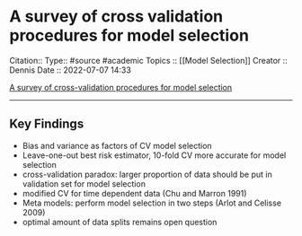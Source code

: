 # A survey of cross validation procedures for model selection

Citation::
Type:: #source #academic 
Topics :: [[Model Selection]]
Creator :: Dennis
Date :: 2022-07-07 14:33

[A survey of cross-validation procedures for model selection](https://projecteuclid.org/journals/statistics-surveys/volume-4/issue-none/A-survey-of-cross-validation-procedures-for-model-selection/10.1214/09-SS054.pdf)

---
## Key Findings
- Bias and variance as factors of CV model selection
- Leave-one-out best risk estimator, 10-fold CV more accurate for model selection    
- cross-validation paradox: larger proportion of data should be put in validation set for model selection    
- modified CV for time dependent data (Chu and Marron 1991)    
- Meta models: perform model selection in two steps (Arlot and Celisse 2009)    
- optimal amount of data splits remains open question